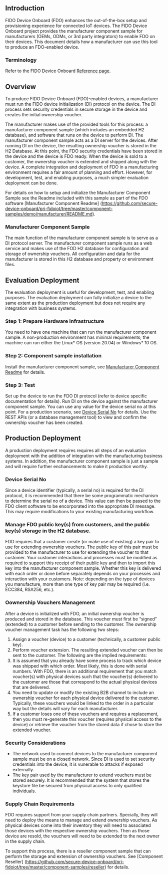 ## Introduction
FIDO Device Onboard (FDO) enhances the out-of-the-box setup and provisioning experience for connected IoT devices. The FIDO Device Onboard project provides the manufacturer component sample for manufacturers (OEMs, ODMs, or 3rd party integrators) to enable FDO on their devices. This document details how a manufacturer can use this tool to produce an FDO-enabled device. 

### Terminology
Refer to the FIDO Device Onboard [Reference page](../../reference.md).

## Overview
To produce FIDO Device Onboard (FDO)-enabled devices, a manufacturer must run the FIDO device initialization (DI) protocol on the device. The DI process sets security 
credentials in secure storage in the device and creates the initial ownership voucher.

The manufacturer makes use of the provided tools for this process: a manufacturer component sample (which includes an embedded H2 database), and software that runs on the device to perform DI. The manufacturer component sample acts as a DI server for the devices. After running DI on the device, the resulting ownership voucher is stored in the H2 Database. At this point, the FDO security credentials have been stored in the device and the device is FDO ready. When the device is sold to a customer, the ownership voucher is extended and shipped along with the device. A complete integration and deployment of FDO in a manufacturing environment requires a fair amount of planning and effort. However, for development, test, and enabling purposes, a much simpler evaluation deployment can be done. 

For details on how to setup and initialize the Manufacturer Component Sample see the Readme included with this sample as part of the FDO software [Manufacturer Component Readme] (https://github.com/secure-device-onboard/pri-fidoiot/tree/master/component-samples/demo/manufacturer/README.md).

### Manufacturer Component Sample
The main function of the manufacturer component sample is to serve as a DI protocol server. The manufacturer component sample runs as a web service and makes use of the FOD H2 database for configuration and storage of ownership vouchers. All configuration and data for the manufacturer is stored in this H2 database and property or environment files. 

## Evaluation Deployment
The evaluation deployment is useful for development, test, and enabling purposes. The evaluation deployment can fully initialize a device to the same extent as the production deployment but does not require any integration with business systems.
### Step 1: Prepare Hardware Infrastructure
You need to have one machine that can run the manufacturer component sample. A non-production environment has minimal requirements; the machine can run either the Linux* OS (version 20.04) or Windows\* 10 OS.
### Step 2: Component sample installation
Install the manufacturer component sample, see [Manufacturer Component Readme](#https://github.com/secure-device-onboard/pri-fidoiot/tree/master/component-samples/demo/manufacturer/README.md) for details. 
### Step 3: Test
Set up the device to run the FDO DI protocol (refer to device specific documentation for details). Run DI on the device against the manufacturer component sample. You can use any value for the device serial no at this point. For a production scenario, see [Device Serial No](device-mfg-info.md) for details. Use the REST APIs (or a database management tool) to view and confirm the ownership voucher has been created.

## Production Deployment
A production deployment requires requires all steps of an evaluation deployment with the addition of integration with the manufacturing business systems. In addition, the manufacturer component sample is just a sample and will require further enchancements to make it production worthy.

### Device Serial No
Since a device identifier (typically, a serial no) is required for the DI protocol, it is recommended that there be some programmatic mechanism to determine the serial no of a device. This value can then be passed to the FDO client software to be encorporated into the appropriate DI message. This may require modifications to your existing manufacturing workflow.

### Manage FDO public key(s) from customers, and the public key(s) storage in the H2 database. 
FDO requires that a customer create (or make use of existing) a key pair to use for extending ownership vouchers. The public key of this pair must be provided to the manufacturer to use for extending the voucher to that customer. Your customer interactions and processes must be modified as required to support this receipt of their public key and then to import this key into the manufacturer component sample. Whether this key is delivered with each order or done before separately depends on your processes and interaction with your customers.
Note: depending on the type of devices you manufacture, more than one type of key pair may be required (i.e. ECC384, RSA256, etc.).

### Oownership Vouchers Management
After a device is initialized with FDO, an initial ownership voucher is produced and stored in the database. This voucher must first be “signed” (extended) to a customer before sending 
to the customer. The ownership voucher management task has the following two steps: 
1.	Assign a voucher (device) to a customer (technically, a customer public key). 
2.	Perform voucher extension. The resulting extended voucher can then be sent to the customer.
The following are the implied requirements:
1.	It is assumed that you already have some process to track which device was shipped with which order. Most likely, this is done with serial numbers. With FDO, there is an additional 
requirement that you match voucher(s) with physical devices such that the voucher(s) delivered to the customer are those that correspond to the actual physical devices that are delivered.
2.	You need to update or modify the existing B2B channel to include an ownership voucher for each physical device delivered to the customer. Typically, these vouchers would be linked to 
the order in a particular way but the details will vary for each manufacturer.
3.	If a customer loses one of these vouchers and requires a replacement, then you must re-generate this voucher (requires physical access to the device) or retrieve the voucher from the 
stored data if chose to store the extended voucher.

### Security Considerations
* The network used to connect devices to the manufacturer component sample must be on a closed network. Since DI is used to set security credentials into the device, it is vunerable to
attacks if exposed externally. 
* The key pair used by the manufacturer to extend vouchers must be stored securely. It is recommended that the system that stores the keystore file be secured from physical access to
only qualified individuals. 

### Supply Chain Requirements
FDO requires support from your supply chain partners. Specially, they will need to deploy the means to manage and extend ownership vouchers. As physical devices come into their inventory they will need to associated those devices with the respective ownership vouchers. Then as those device are resold, the vouchers will need to be extended to the next owner in the supply chain. 

To support this process, there is a reseller component sample that can perform the storage and extension of ownership vouchers. See [Component Reseller] (https://github.com/secure-device-onboard/pri-fidoiot/tree/master/component-samples/reseller) for details.